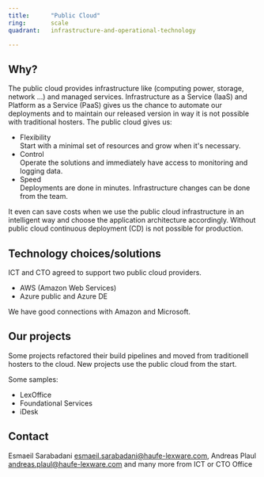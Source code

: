 ```yaml
---
title:      "Public Cloud"
ring:       scale
quadrant:   infrastructure-and-operational-technology

---
```


## Why? ##

The public cloud provides infrastructure like (computing power, storage, network ...) and managed services.
Infrastructure as a Service (IaaS) and Platform as a Service (PaaS) gives us the chance to automate our deployments and to maintain our released version in way it is not possible with traditional hosters.
The public cloud gives us:

- Flexibility   
  Start with a minimal set of resources and grow when it's necessary.
- Control   
  Operate the solutions and immediately have access to monitoring and logging data.
- Speed   
  Deployments are done in minutes. Infrastructure changes can be done from the team.

It even can save costs when we use the public cloud infrastructure in an intelligent way and choose the application architecture accordingly.
Without public cloud continuous deployment (CD) is not possible for production.

## Technology choices/solutions ##

ICT and CTO agreed to support two public cloud providers.

- AWS (Amazon Web Services)
- Azure public and Azure DE

We have good connections with Amazon and Microsoft.

## Our projects ##

Some projects refactored their build pipelines and moved from traditionell hosters to the cloud.
New projects use the public cloud from the start. 

Some samples:
- LexOffice
- Foundational Services
- iDesk

## Contact ##

Esmaeil Sarabadani <esmaeil.sarabadani@haufe-lexware.com>, Andreas Plaul <andreas.plaul@haufe-lexware.com> and many more from ICT or CTO Office
